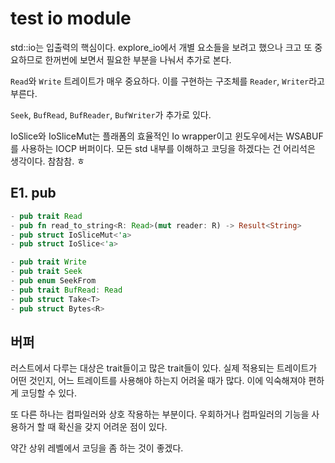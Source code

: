 # test io module

std::io는 입출력의 핵심이다. explore_io에서 개별 요소들을 보려고 했으나 
크고 또 중요하므로 한꺼번에 보면서 필요한 부분을 나눠서 추가로 본다. 

`Read`와 `Write` 트레이트가 매우 중요하다. 이를 구현하는 구조체를 `Reader`, `Writer`라고 
부른다. 

`Seek`, `BufRead`, `BufReader`, `BufWriter`가 추가로 있다. 

IoSlice와 IoSliceMut는 플래폼의 효율적인 Io wrapper이고 윈도우에서는 WSABUF를 사용하는 
IOCP 버퍼이다. 모든 std 내부를 이해하고 코딩을 하겠다는 건 어리석은 생각이다. 참참참. ㅎ

## E1. pub 

```rust
- pub trait Read
- pub fn read_to_string<R: Read>(mut reader: R) -> Result<String>
- pub struct IoSliceMut<'a>
- pub struct IoSlice<'a>

- pub trait Write 
- pub trait Seek 
- pub enum SeekFrom 
- pub trait BufRead: Read 
- pub struct Take<T>
- pub struct Bytes<R>
```

## 버퍼 

러스트에서 다루는 대상은 trait들이고 많은 trait들이 있다. 실제 적용되는 트레이트가 
어떤 것인지, 어느 트레이트를 사용해야 하는지 어려울 때가 많다. 이에 익숙해져야 
편하게 코딩할 수 있다. 

또 다른 하나는 컴파일러와 상호 작용하는 부분이다. 우회하거나 컴파일러의 기능을 
사용하거 할 때 확신을 갖지 어려운 점이 있다. 

약간 상위 레벨에서 코딩을 좀 하는 것이 좋겠다. 

